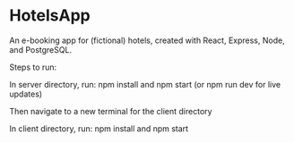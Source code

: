 # HotelsApp

An e-booking app for (fictional) hotels, created with React, Express, Node, and PostgreSQL. 

Steps to run: 

In server directory, run:
npm install and npm start (or npm run dev for live updates)

Then navigate to a new terminal for the client directory

In client directory, run:
npm install and npm start

